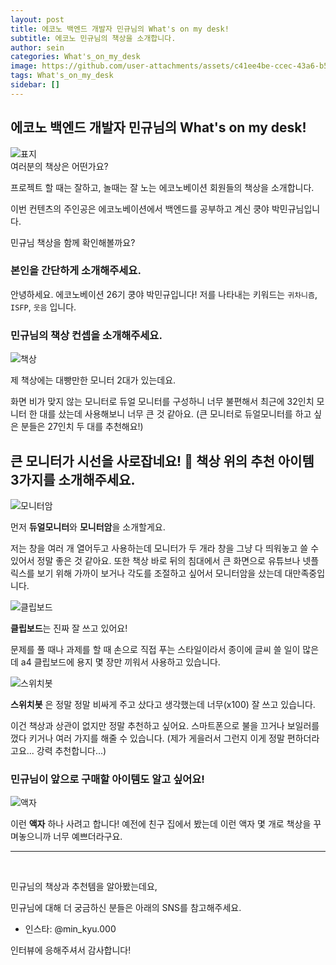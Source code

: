 ```yaml
---
layout: post
title: 에코노 백엔드 개발자 민규님의 What's on my desk!
subtitle: 에코노 민규님의 책상을 소개합니다.
author: sein
categories: What's_on_my_desk
image: https://github.com/user-attachments/assets/c41ee4be-ccec-43a6-b50d-4d3beae65087
tags: What's_on_my_desk
sidebar: []
---
```

## 에코노 백엔드 개발자 민규님의 What's on my desk!

<img src="https://github.com/user-attachments/assets/c41ee4be-ccec-43a6-b50d-4d3beae65087" alt="표지" />

<br/>
여러분의 책상은 어떤가요?

프로젝트 할 때는 잘하고, 놀때는 잘 노는 에코노베이션 회원들의 책상을 소개합니다. 

이번 컨텐츠의 주인공은 에코노베이션에서 백엔드를 공부하고 계신 쿵야 박민규님입니다.

민규님 책상을 함께 확인해볼까요?
<br/>


### 본인을 간단하게 소개해주세요.

안녕하세요. 에코노베이션 26기 쿵야 박민규입니다!
저를 나타내는 키워드는 `귀차니즘`, `ISFP`, `웃음` 입니다.
<br/>

### 민규님의 책상 컨셉을 소개해주세요.

<img src="https://github.com/user-attachments/assets/d0537dbe-19e2-4385-8e44-db3c69dda31b" alt="책상" />

제 책상에는 대빵만한 모니터 2대가 있는데요.

화면 비가 맞지 않는 모니터로 듀얼 모니터를 구성하니 너무 불편해서 최근에 32인치 모니터 한 대를 샀는데 사용해보니 너무 큰 것 같아요.
(큰 모니터로 듀얼모니터를 하고 싶은 분들은 27인치 두 대를 추천해요!)
<br/>

## 큰 모니터가 시선을 사로잡네요! 👀 책상 위의 추천 아이템 3가지를 소개해주세요.

<img src="https://github.com/user-attachments/assets/e9ac60d7-50c7-4f24-a190-f4addd90da98" alt="모니터암" />

먼저 **듀얼모니터**와 **모니터암**을 소개할게요.

저는 창을 여러 개 열어두고 사용하는데 모니터가 두 개라 창을 그냥 다 띄워놓고 쓸 수 있어서 정말 좋은 것 같아요.
또한 책상 바로 뒤의 침대에서 큰 화면으로 유튜브나 넷플릭스를 보기 위해 가까이 보거나 각도를 조절하고 싶어서 모니터암을 샀는데 대만족중입니다.
<br/>

<img src="https://github.com/user-attachments/assets/337d1d58-8b95-465e-b99c-2cf88403eb03" alt="클립보드" />

**클립보드**는 진짜 잘 쓰고 있어요!

문제를 풀 때나 과제를 할 때 손으로 직접 푸는 스타일이라서 종이에 글씨 쓸 일이 많은데 a4 클립보드에 용지 몇 장만 끼워서 사용하고 있습니다. 
<br/>

<img src="https://github.com/user-attachments/assets/a6d65fdf-c249-4bb4-b3c2-44d2946a9ddd" alt="스위치봇" />

**스위치봇** 은 정말 정말 비싸게 주고 샀다고 생각했는데 너무(x100) 잘 쓰고 있습니다. 

이건 책상과 상관이 없지만 정말 추천하고 싶어요.
스마트폰으로 불을 끄거나 보일러를 껐다 키거나 여러 가지를 해줄 수 있습니다.
(제가 게을러서 그런지 이게 정말 편하더라고요... 강력 추천합니다...)
<br/>

### 민규님이 앞으로 구매할 아이템도 알고 싶어요!

<img src="https://github.com/user-attachments/assets/13b0e128-6e1d-4ef8-be5c-87e7c90b9148" alt="액자" />

이런 **액자** 하나 사려고 합니다! 
예전에 친구 집에서 봤는데 이런 액자 몇 개로 책상을 꾸며놓으니까 너무 예쁘더라구요.
<br/>

---

<br/>

민규님의 책상과 추천템을 알아봤는데요,

민규님에 대해 더 궁금하신 분들은 아래의 SNS를 참고해주세요.

- 인스타: @min_kyu.000

인터뷰에 응해주셔서 감사합니다!
